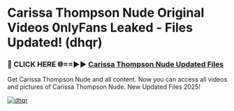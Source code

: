 # Carissa Thompson Nude Original Videos 0nlyFans Leaked - Files Updated! (dhqr)

<h3>🔴 CLICK HERE 🌐==►► <a href="https://tinyurl.com/yc6ubb5a" rel="nofollow">Carissa Thompson Nude Updated Files</a></h3>

Get Carissa Thompson Nude and all content. Now you can access all videos and pictures of Carissa Thompson Nude. New Updated Files 2025!

[![dhqr](https://i.imgur.com/7eu0CRL.gif)](https://tinyurl.com/yc6ubb5a)
